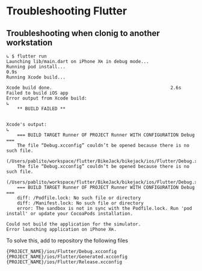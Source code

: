 # Troubleshooting Flutter

## Troubleshooting when clonig to another workstation

```
↳ $ flutter run
Launching lib/main.dart on iPhone Xʀ in debug mode...
Running pod install...                                              0.9s
Running Xcode build...

Xcode build done.                                            2.6s
Failed to build iOS app
Error output from Xcode build:
↳
    ** BUILD FAILED **


Xcode's output:
↳
    === BUILD TARGET Runner OF PROJECT Runner WITH CONFIGURATION Debug ===
    The file “Debug.xcconfig” couldn’t be opened because there is no such file.
    (/Users/pablito/workspace/flutter/BikeJack/bikejack/ios/Flutter/Debug.xcconfig)
    The file “Debug.xcconfig” couldn’t be opened because there is no such file.
    (/Users/pablito/workspace/flutter/BikeJack/bikejack/ios/Flutter/Debug.xcconfig)
    === BUILD TARGET Runner OF PROJECT Runner WITH CONFIGURATION Debug ===
    diff: /Podfile.lock: No such file or directory
    diff: /Manifest.lock: No such file or directory
    error: The sandbox is not in sync with the Podfile.lock. Run 'pod install' or update your CocoaPods installation.

Could not build the application for the simulator.
Error launching application on iPhone Xʀ.
```

To solve this, add to repository the following files

    {PROJECT_NAME}/ios/Flutter/Debug.xcconfig
    {PROJECT_NAME}/ios/Flutter/Generated.xcconfig
    {PROJECT_NAME}/ios/Flutter/Release.xcconfig

